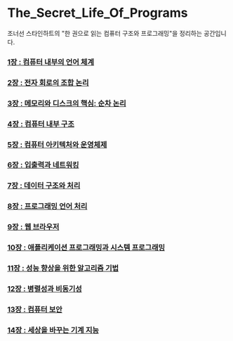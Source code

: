 # The_Secret_Life_Of_Programs

조너선 스타인하트의 "한 권으로 읽는 컴퓨터 구조와 프로그래밍"을 정리하는 공간입니다.

### [1장 : 컴퓨터 내부의 언어 체계](https://github.com/yjh2569/books/tree/main/The_Secret_Life_Of_Programs/Ch01)

### [2장 : 전자 회로의 조합 논리](https://github.com/yjh2569/books/tree/main/The_Secret_Life_Of_Programs/Ch02)

### [3장 : 메모리와 디스크의 핵심: 순차 논리](https://github.com/yjh2569/books/tree/main/The_Secret_Life_Of_Programs/Ch03)

### [4장 : 컴퓨터 내부 구조](https://github.com/yjh2569/books/tree/main/The_Secret_Life_Of_Programs/Ch04)

### [5장 : 컴퓨터 아키텍처와 운영체제](https://github.com/yjh2569/books/tree/main/The_Secret_Life_Of_Programs/Ch05)

### [6장 : 입출력과 네트워킹](https://github.com/yjh2569/books/tree/main/The_Secret_Life_Of_Programs/Ch06)

### [7장 : 데이터 구조와 처리](https://github.com/yjh2569/books/tree/main/The_Secret_Life_Of_Programs/Ch07)

### [8장 : 프로그래밍 언어 처리](https://github.com/yjh2569/books/tree/main/The_Secret_Life_Of_Programs/Ch08)

### [9장 : 웹 브라우저](https://github.com/yjh2569/books/tree/main/The_Secret_Life_Of_Programs/Ch09)

### [10장 : 애플리케이션 프로그래밍과 시스템 프로그래밍](https://github.com/yjh2569/books/tree/main/The_Secret_Life_Of_Programs/Ch10)

### [11장 : 성능 향상을 위한 알고리즘 기법](https://github.com/yjh2569/books/tree/main/The_Secret_Life_Of_Programs/Ch11)

### [12장 : 병렬성과 비동기성](https://github.com/yjh2569/books/tree/main/The_Secret_Life_Of_Programs/Ch12)

### [13장 : 컴퓨터 보안](https://github.com/yjh2569/books/tree/main/The_Secret_Life_Of_Programs/Ch13)

### [14장 : 세상을 바꾸는 기계 지능](https://github.com/yjh2569/books/tree/main/The_Secret_Life_Of_Programs/Ch14)